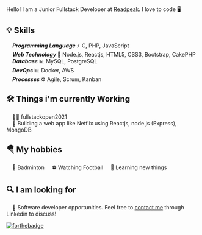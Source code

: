 Hello! I am a Junior Fullstack Developer at [Readpeak](https://www.readpeak.com/). I love to code 🖥️

## 💡 Skills
&nbsp;&nbsp;&nbsp;&nbsp;<b><i>Programming Language </i></b> ⚡ C, PHP, JavaScript<br />
&nbsp;&nbsp;&nbsp; <b><i>Web Technology </i></b>📃  Node.js, Reactjs, HTML5, CSS3, Bootstrap, CakePHP<br />
&nbsp;&nbsp;&nbsp;&nbsp;<b><i>Database </i></b>📊 MySQL, PostgreSQL<br />
&nbsp;&nbsp;&nbsp;&nbsp;<b><i>DevOps </i></b>📊 Docker, AWS<br />
&nbsp;&nbsp;&nbsp;&nbsp;<b><i>Processes </i></b>⚙️ Agile, Scrum, Kanban<br />

## 🛠️ Things i'm currently Working
&nbsp;&nbsp;&nbsp;&nbsp;👨‍💻 fullstackopen2021<br />
&nbsp;&nbsp;&nbsp;&nbsp;🔏 Building a web app like Netflix using Reactjs, node.js (Express), MongoDB <br />

## 🪂 My hobbies
&nbsp;&nbsp;&nbsp;&nbsp;🏸 Badminton
&nbsp;&nbsp;&nbsp;&nbsp;⚽ Watching Football
&nbsp;&nbsp;&nbsp;&nbsp;📖 Learning new things

## 🔍 I am looking for
&nbsp;&nbsp;&nbsp;&nbsp;🏢 Software developer opportunities. Feel free to [contact me](https://www.linkedin.com/in/mahmudul-hasan-jony/) through Linkedin to discuss! 

[![forthebadge](https://img.shields.io/badge/linkedin-follow%20me-%230077B5.svg?&style=for-the-badge&logo=linkedin)](https://www.linkedin.com/in/mahmudul-hasan-jony/)

<!--
**mhjony/mhjony** is a ✨ _special_ ✨ repository because its `README.md` (this file) appears on your GitHub profile.

Here are some ideas to get you started:

- 🔭 I’m currently working on ...
- 🌱 I’m currently learning ...
- 👯 I’m looking to collaborate on ...
- 🤔 I’m looking for help with ...
- 💬 Ask me about ...
- 📫 How to reach me: ...
- 😄 Pronouns: ...
- ⚡ Fun fact: ...
-->
